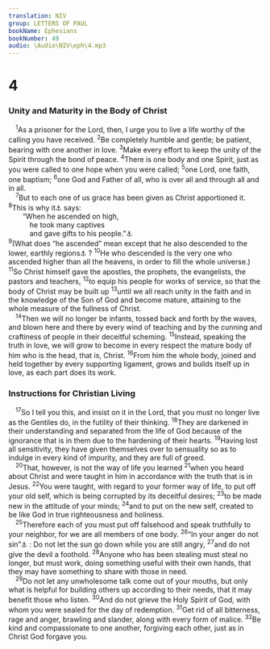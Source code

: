 ```yaml
---
translation: NIV
group: LETTERS OF PAUL
bookName: Ephesians 
bookNumber: 49
audio: \Audio\NIV\eph\4.mp3
---
```


<div class="title"><h1>4</h1><h3>Unity and Maturity in the Body of Christ </h3></div>
<span class="verse eph_4_1"> <sup>1</sup>As a prisoner for the Lord, then, I urge you to live a life worthy of the calling you have received. </span>
<span class="verse eph_4_2"><sup>2</sup>Be completely humble and gentle; be patient, bearing with one another in love. </span>
<span class="verse eph_4_3"><sup>3</sup>Make every effort to keep the unity of the Spirit through the bond of peace. </span>
<span class="verse eph_4_4"><sup>4</sup>There is one body and one Spirit, just as you were called to one hope when you were called; </span>
<span class="verse eph_4_5"><sup>5</sup>one Lord, one faith, one baptism; </span>
<span class="verse eph_4_6"><sup>6</sup>one God and Father of all, who is over all and through all and in all. <br/></span>
<span class="verse eph_4_7"> <sup>7</sup>But to each one of us grace has been given as Christ apportioned it. </span>
<span class="verse eph_4_8"><sup>8</sup>This is why it<a data-toggle="tooltip" data-placement="bottom" title="Or God">⚓</a> says: <br/>  “When he ascended on high, <br/>   he took many captives <br/>   and gave gifts to his people.”<a data-toggle="tooltip" data-placement="bottom" title="Psalm 68:18">⚓</a><br/></span>
<span class="verse eph_4_9"><sup>9</sup>(What does “he ascended” mean except that he also descended to the lower, earthly regions<a data-toggle="tooltip" data-placement="bottom" title="Or the depths of the earth">⚓</a> ? </span>
<span class="verse eph_4_10"><sup>10</sup>He who descended is the very one who ascended higher than all the heavens, in order to fill the whole universe.) </span>
<span class="verse eph_4_11"><sup>11</sup>So Christ himself gave the apostles, the prophets, the evangelists, the pastors and teachers, </span>
<span class="verse eph_4_12"><sup>12</sup>to equip his people for works of service, so that the body of Christ may be built up </span>
<span class="verse eph_4_13"><sup>13</sup>until we all reach unity in the faith and in the knowledge of the Son of God and become mature, attaining to the whole measure of the fullness of Christ. <br/></span>
<span class="verse eph_4_14"> <sup>14</sup>Then we will no longer be infants, tossed back and forth by the waves, and blown here and there by every wind of teaching and by the cunning and craftiness of people in their deceitful scheming. </span>
<span class="verse eph_4_15"><sup>15</sup>Instead, speaking the truth in love, we will grow to become in every respect the mature body of him who is the head, that is, Christ. </span>
<span class="verse eph_4_16"><sup>16</sup>From him the whole body, joined and held together by every supporting ligament, grows and builds itself up in love, as each part does its work. <br/></span>
<div class="title"><h3>Instructions for Christian Living </h3></div>
<span class="verse eph_4_17"> <sup>17</sup>So I tell you this, and insist on it in the Lord, that you must no longer live as the Gentiles do, in the futility of their thinking. </span>
<span class="verse eph_4_18"><sup>18</sup>They are darkened in their understanding and separated from the life of God because of the ignorance that is in them due to the hardening of their hearts. </span>
<span class="verse eph_4_19"><sup>19</sup>Having lost all sensitivity, they have given themselves over to sensuality so as to indulge in every kind of impurity, and they are full of greed. <br/></span>
<span class="verse eph_4_20"> <sup>20</sup>That, however, is not the way of life you learned </span>
<span class="verse eph_4_21"><sup>21</sup>when you heard about Christ and were taught in him in accordance with the truth that is in Jesus. </span>
<span class="verse eph_4_22"><sup>22</sup>You were taught, with regard to your former way of life, to put off your old self, which is being corrupted by its deceitful desires; </span>
<span class="verse eph_4_23"><sup>23</sup>to be made new in the attitude of your minds; </span>
<span class="verse eph_4_24"><sup>24</sup>and to put on the new self, created to be like God in true righteousness and holiness. <br/></span>
<span class="verse eph_4_25"> <sup>25</sup>Therefore each of you must put off falsehood and speak truthfully to your neighbor, for we are all members of one body. </span>
<span class="verse eph_4_26"><sup>26</sup>“In your anger do not sin”<a data-toggle="tooltip" data-placement="bottom" title="Psalm 4:4 (see Septuagint)">⚓</a> : Do not let the sun go down while you are still angry, </span>
<span class="verse eph_4_27"><sup>27</sup>and do not give the devil a foothold. </span>
<span class="verse eph_4_28"><sup>28</sup>Anyone who has been stealing must steal no longer, but must work, doing something useful with their own hands, that they may have something to share with those in need. <br/></span>
<span class="verse eph_4_29"> <sup>29</sup>Do not let any unwholesome talk come out of your mouths, but only what is helpful for building others up according to their needs, that it may benefit those who listen. </span>
<span class="verse eph_4_30"><sup>30</sup>And do not grieve the Holy Spirit of God, with whom you were sealed for the day of redemption. </span>
<span class="verse eph_4_31"><sup>31</sup>Get rid of all bitterness, rage and anger, brawling and slander, along with every form of malice. </span>
<span class="verse eph_4_32"><sup>32</sup>Be kind and compassionate to one another, forgiving each other, just as in Christ God forgave you. <br/></span>

